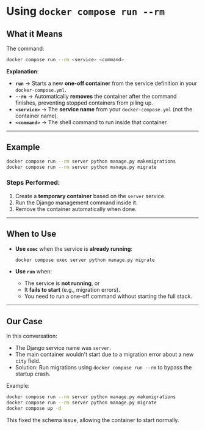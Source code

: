 # Using `docker compose run --rm`

## What it Means

The command:

```bash
docker compose run --rm <service> <command>
```

**Explanation**:
- **`run`** → Starts a new **one-off container** from the service definition in your `docker-compose.yml`.
- **`--rm`** → Automatically **removes** the container after the command finishes, preventing stopped containers from piling up.
- **`<service>`** → The **service name** from your `docker-compose.yml` (not the container name).
- **`<command>`** → The shell command to run inside that container.

---

## Example

```bash
docker compose run --rm server python manage.py makemigrations
docker compose run --rm server python manage.py migrate
```

### Steps Performed:
1. Create a **temporary container** based on the `server` service.
2. Run the Django management command inside it.
3. Remove the container automatically when done.

---

## When to Use

- **Use `exec`** when the service is **already running**:
  ```bash
  docker compose exec server python manage.py migrate
  ```

- **Use `run`** when:
  - The service is **not running**, or
  - It **fails to start** (e.g., migration errors).
  - You need to run a one-off command without starting the full stack.

---

## Our Case

In this conversation:
- The Django service name was `server`.
- The main container wouldn't start due to a migration error about a new `city` field.
- Solution: Run migrations using `docker compose run --rm` to bypass the startup crash.

Example:

```bash
docker compose run --rm server python manage.py makemigrations
docker compose run --rm server python manage.py migrate
docker compose up -d
```

This fixed the schema issue, allowing the container to start normally.
